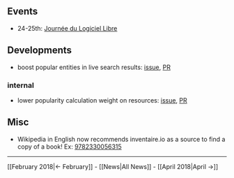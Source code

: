 <!-- LANG:EN, title="Mars 2018"-->

## Events
* 24-25th: [Journée du Logiciel Libre](http://www.jdll.org/)

## Developments
* boost popular entities in live search results: [issue](https://github.com/inventaire/inventaire/issues/101), [PR](https://github.com/inventaire/inventaire/pull/158)

### internal
* lower popularity calculation weight on resources: [issue](https://github.com/inventaire/inventaire/issues/160), [PR](https://github.com/inventaire/inventaire/pull/161)

## Misc
* Wikipedia in English now recommends inventaire.io as a source to find a copy of a book! 
   Ex: [9782330056315](https://en.wikipedia.org/wiki/Special:BookSources/9782330056315#Book-swapping_websites)

<hr>

[[February 2018|← February]] - [[News|All News]] - [[April 2018|April →]]